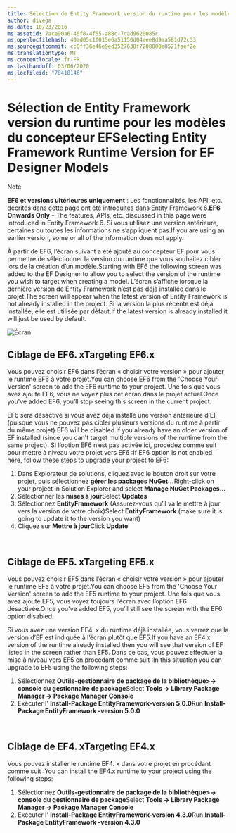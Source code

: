 ```yaml
---
title: Sélection de Entity Framework version du runtime pour les modèles du concepteur EF-EF6
author: divega
ms.date: 10/23/2016
ms.assetid: 7ace90a6-46f8-4f55-a88c-7cad9620085c
ms.openlocfilehash: 40ad05c1f015e6a51150d04eee8d9aa581d72c33
ms.sourcegitcommit: cc0ff36e46e9ed3527638f7208000e8521faef2e
ms.translationtype: MT
ms.contentlocale: fr-FR
ms.lasthandoff: 03/06/2020
ms.locfileid: "78418146"
---
```

# <a name="selecting-entity-framework-runtime-version-for-ef-designer-models"></a><span data-ttu-id="1f888-102">Sélection de Entity Framework version du runtime pour les modèles du concepteur EF</span><span class="sxs-lookup"><span data-stu-id="1f888-102">Selecting Entity Framework Runtime Version for EF Designer Models</span></span>
> [!NOTE]
> <span data-ttu-id="1f888-103">**EF6 et versions ultérieures uniquement** : Les fonctionnalités, les API, etc. décrites dans cette page ont été introduites dans Entity Framework 6.</span><span class="sxs-lookup"><span data-stu-id="1f888-103">**EF6 Onwards Only** - The features, APIs, etc. discussed in this page were introduced in Entity Framework 6.</span></span> <span data-ttu-id="1f888-104">Si vous utilisez une version antérieure, certaines ou toutes les informations ne s’appliquent pas.</span><span class="sxs-lookup"><span data-stu-id="1f888-104">If you are using an earlier version, some or all of the information does not apply.</span></span>

<span data-ttu-id="1f888-105">À partir de EF6, l’écran suivant a été ajouté au concepteur EF pour vous permettre de sélectionner la version du runtime que vous souhaitez cibler lors de la création d’un modèle.</span><span class="sxs-lookup"><span data-stu-id="1f888-105">Starting with EF6 the following screen was added to the EF Designer to allow you to select the version of the runtime you wish to target when creating a model.</span></span> <span data-ttu-id="1f888-106">L’écran s’affiche lorsque la dernière version de Entity Framework n’est pas déjà installée dans le projet.</span><span class="sxs-lookup"><span data-stu-id="1f888-106">The screen will appear when the latest version of Entity Framework is not already installed in the project.</span></span> <span data-ttu-id="1f888-107">Si la version la plus récente est déjà installée, elle est utilisée par défaut.</span><span class="sxs-lookup"><span data-stu-id="1f888-107">If the latest version is already installed it will just be used by default.</span></span>

![Écran](~/ef6/media/screen.png)


## <a name="targeting-ef6x"></a><span data-ttu-id="1f888-109">Ciblage de EF6. x</span><span class="sxs-lookup"><span data-stu-id="1f888-109">Targeting EF6.x</span></span>

<span data-ttu-id="1f888-110">Vous pouvez choisir EF6 dans l’écran « choisir votre version » pour ajouter le runtime EF6 à votre projet.</span><span class="sxs-lookup"><span data-stu-id="1f888-110">You can choose EF6 from the 'Choose Your Version' screen to add the EF6 runtime to your project.</span></span> <span data-ttu-id="1f888-111">Une fois que vous avez ajouté EF6, vous ne voyez plus cet écran dans le projet actuel.</span><span class="sxs-lookup"><span data-stu-id="1f888-111">Once you've added EF6, you’ll stop seeing this screen in the current project.</span></span>

<span data-ttu-id="1f888-112">EF6 sera désactivé si vous avez déjà installé une version antérieure d’EF (puisque vous ne pouvez pas cibler plusieurs versions du runtime à partir du même projet).</span><span class="sxs-lookup"><span data-stu-id="1f888-112">EF6 will be disabled if you already have an older version of EF installed (since you can't target multiple versions of the runtime from the same project).</span></span> <span data-ttu-id="1f888-113">Si l’option EF6 n’est pas activée ici, procédez comme suit pour mettre à niveau votre projet vers EF6 :</span><span class="sxs-lookup"><span data-stu-id="1f888-113">If EF6 option is not enabled here, follow these steps to upgrade your project to EF6:</span></span>

1.  <span data-ttu-id="1f888-114">Dans Explorateur de solutions, cliquez avec le bouton droit sur votre projet, puis sélectionnez **gérer les packages NuGet...**</span><span class="sxs-lookup"><span data-stu-id="1f888-114">Right-click on your project in Solution Explorer and select **Manage NuGet Packages...**</span></span>
2.  <span data-ttu-id="1f888-115">Sélectionner les **mises à jour**</span><span class="sxs-lookup"><span data-stu-id="1f888-115">Select **Updates**</span></span>
3.  <span data-ttu-id="1f888-116">Sélectionnez **EntityFramework** (Assurez-vous qu’il va le mettre à jour vers la version de votre choix)</span><span class="sxs-lookup"><span data-stu-id="1f888-116">Select **EntityFramework** (make sure it is going to update it to the version you want)</span></span>
4.  <span data-ttu-id="1f888-117">Cliquez sur **Mettre à jour**</span><span class="sxs-lookup"><span data-stu-id="1f888-117">Click **Update**</span></span>

 

## <a name="targeting-ef5x"></a><span data-ttu-id="1f888-118">Ciblage de EF5. x</span><span class="sxs-lookup"><span data-stu-id="1f888-118">Targeting EF5.x</span></span>

<span data-ttu-id="1f888-119">Vous pouvez choisir EF5 dans l’écran « choisir votre version » pour ajouter le runtime EF5 à votre projet.</span><span class="sxs-lookup"><span data-stu-id="1f888-119">You can choose EF5 from the 'Choose Your Version' screen to add the EF5 runtime to your project.</span></span> <span data-ttu-id="1f888-120">Une fois que vous avez ajouté EF5, vous voyez toujours l’écran avec l’option EF6 désactivée.</span><span class="sxs-lookup"><span data-stu-id="1f888-120">Once you've added EF5, you’ll still see the screen with the EF6 option disabled.</span></span>

<span data-ttu-id="1f888-121">Si vous avez une version EF4. x du runtime déjà installée, vous verrez que la version d’EF est indiquée à l’écran plutôt que EF5.</span><span class="sxs-lookup"><span data-stu-id="1f888-121">If you have an EF4.x version of the runtime already installed then you will see that version of EF listed in the screen rather than EF5.</span></span> <span data-ttu-id="1f888-122">Dans ce cas, vous pouvez effectuer la mise à niveau vers EF5 en procédant comme suit :</span><span class="sxs-lookup"><span data-stu-id="1f888-122">In this situation you can upgrade to EF5 using the following steps:</span></span>

1.  <span data-ttu-id="1f888-123">Sélectionnez **Outils-gestionnaire de package de la bibliothèque&gt;-&gt; console du gestionnaire de package**</span><span class="sxs-lookup"><span data-stu-id="1f888-123">Select **Tools -&gt; Library Package Manager -&gt; Package Manager Console**</span></span>
2.  <span data-ttu-id="1f888-124">Exécuter l' **Install-Package EntityFramework-version 5.0.0**</span><span class="sxs-lookup"><span data-stu-id="1f888-124">Run **Install-Package EntityFramework -version 5.0.0**</span></span>

 

## <a name="targeting-ef4x"></a><span data-ttu-id="1f888-125">Ciblage de EF4. x</span><span class="sxs-lookup"><span data-stu-id="1f888-125">Targeting EF4.x</span></span>

<span data-ttu-id="1f888-126">Vous pouvez installer le runtime EF4. x dans votre projet en procédant comme suit :</span><span class="sxs-lookup"><span data-stu-id="1f888-126">You can install the EF4.x runtime to your project using the following steps:</span></span>

1.  <span data-ttu-id="1f888-127">Sélectionnez **Outils-gestionnaire de package de la bibliothèque&gt;-&gt; console du gestionnaire de package**</span><span class="sxs-lookup"><span data-stu-id="1f888-127">Select **Tools -&gt; Library Package Manager -&gt; Package Manager Console**</span></span>
2.  <span data-ttu-id="1f888-128">Exécuter l' **Install-Package EntityFramework-version 4.3.0**</span><span class="sxs-lookup"><span data-stu-id="1f888-128">Run **Install-Package EntityFramework -version 4.3.0**</span></span>
